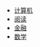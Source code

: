 
  * [计算机](./node/computerNode/ "计算机")  
  * [阅读](./node/LOVE/readNode/ "阅读")
  * [金融](./node/LOVE/economicsNode/ "金融")
  * [数学](./node/math/ "数学")  
